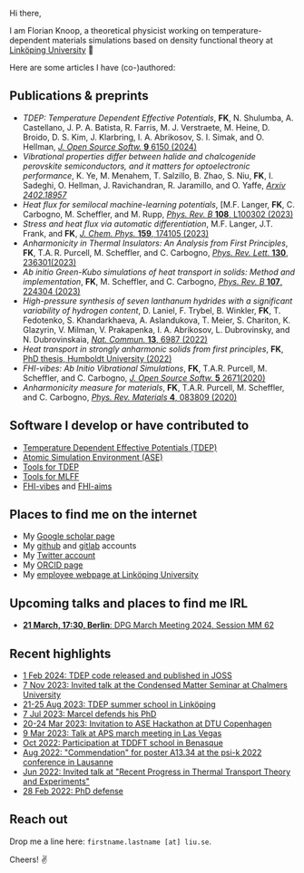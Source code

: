 Hi there,

I am Florian Knoop, a theoretical physicist working on temperature-dependent materials simulations based on density functional theory at [Linköping University](https://liu.se/) 👋

Here are some articles I have (co-)authored:

## Publications & preprints

- _TDEP: Temperature Dependent Effective Potentials_, **FK**, N. Shulumba, A. Castellano, J. P. A. Batista, R. Farris, M. J. Verstraete, M. Heine, D. Broido, D. S. Kim, J. Klarbring, I. A. Abrikosov, S. I. Simak, and O. Hellman, [*J. Open Source Softw.* **9** 6150 (2024)](https://joss.theoj.org/papers/10.21105/joss.06150)
- *Vibrational properties differ between halide  and chalcogenide perovskite semiconductors, and it matters for  optoelectronic performance*, K. Ye, M. Menahem, T. Salzillo, B. Zhao, S. Niu, **FK**, I. Sadeghi, O. Hellman, J. Ravichandran, R. Jaramillo, and O. Yaffe, [_Arxiv 2402.18957_](https://arxiv.org/abs/2402.18957)
- _Heat flux for semilocal machine-learning potentials_, [M.F. Langer, **FK**, C. Carbogno, M. Scheffler, and M. Rupp, [*Phys. Rev. B* **108**, L100302 (2023)](https://journals.aps.org/prb/abstract/10.1103/PhysRevB.108.L100302)
- _Stress and heat flux via automatic differentiation_, M.F. Langer, J.T. Frank, and **FK**, [*J. Chem. Phys.* **159**, 174105 (2023)](https://pubs.aip.org/aip/jcp/article/159/17/174105/2919546/Stress-and-heat-flux-via-automatic-differentiation)
- _Anharmonicity in Thermal Insulators: An Analysis from First Principles_, **FK**, T.A. R. Purcell, M. Scheffler, and C. Carbogno, [*Phys. Rev. Lett.* **130**, 236301(2023)](https://journals.aps.org/prl/abstract/10.1103/PhysRevLett.130.236301)
- _*Ab initio* Green-Kubo simulations of heat transport in solids: Method and implementation_, **FK**, M. Scheffler, and C. Carbogno, [*Phys. Rev. B* **107**, 224304 (2023)](https://journals.aps.org/prb/abstract/10.1103/PhysRevB.107.224304)
- _High-pressure synthesis of seven lanthanum hydrides with a significant variability of hydrogen content_,
  D. Laniel, F. Trybel, B. Winkler, **FK**, T. Fedotenko, S. Khandarkhaeva, A. Aslandukova, T. Meier, S. Chariton,  K. Glazyrin, V. Milman, V. Prakapenka, I. A. Abrikosov, L. Dubrovinsky,  and N. Dubrovinskaia, [*Nat. Commun.* **13**, 6987 (2022)](https://www.nature.com/articles/s41467-022-34755-y)
- _Heat transport in strongly anharmonic solids from first principles_, **FK**, [PhD thesis, Humboldt University (2022)](https://edoc.hu-berlin.de/handle/18452/25235)
- _FHI-vibes: Ab Initio Vibrational Simulations_, **FK**, T.A.R. Purcell, M. Scheffler, and C. Carbogno, [*J. Open Source Softw.* **5** 2671(2020)](https://joss.theoj.org/papers/10.21105/joss.02671)
- _Anharmonicity measure for materials_, **FK**, T.A.R. Purcell, M. Scheffler, and C. Carbogno, [*Phys. Rev. Materials* **4**, 083809 (2020)](https://journals.aps.org/prmaterials/abstract/10.1103/PhysRevMaterials.4.083809)

## Software I develop or have contributed to

- [Temperature Dependent Effective Potentials (TDEP)](https://github.com/tdep-developers)
- [Atomic Simulation Environment (ASE)](https://wiki.fysik.dtu.dk/ase/index.html)
- [Tools for TDEP](https://github.com/flokno/tools.tdep)
- [Tools for MLFF](https://github.com/flokno/tools.mlff)
- [FHI-vibes](https://vibes-developers.gitlab.io/vibes/) and [FHI-aims](https://fhi-aims.org/)

## Places to find me on the internet

- My [Google scholar page](https://scholar.google.de/citations?user=DmUzTpcAAAAJ)
- My [github](https://github.com/flokno) and [gitlab](https://gitlab.com/flokno) accounts
- My [Twitter account](https://twitter.com/flokno_phys)
- My [ORCID page](https://orcid.org/0000-0002-7132-039X)
- My [employee webpage at Linköping University](https://liu.se/en/employee/flokn59)

## Upcoming talks and places to find me IRL

- [**21 March, 17:30, Berlin**: DPG March Meeting 2024, Session MM 62](https://www.dpg-verhandlungen.de/year/2024/conference/berlin/part/mm/session/62/contribution/8?lang=en)

## Recent highlights

- [1 Feb 2024: TDEP code released and published in JOSS](https://joss.theoj.org/papers/10.21105/joss.06150)
- [7 Nov 2023: Invited talk at the Condensed Matter Seminar at Chalmers University](https://www.chalmers.se/en/current/calendar/f-condensed-matter-physics-seminar-231107/)
- [21-25 Aug 2023: TDEP summer school in Linköping](https://liu.se/en/research/tdep2023)
- [7 Jul 2023: Marcel defends his PhD](https://twitter.com/marceldotsci/status/1678703851300438018)
- [20-24 Mar 2023: Invitation to ASE Hackathon at DTU Copenhagen](https://www.fysik.dtu.dk/english/research/camd)
- [9 Mar 2023: Talk at APS march meeting in Las Vegas](https://meetings.aps.org/Meeting/MAR23/Session/W34.1)
- [Oct 2022: Participation at TDDFT school in Benasque](https://www.benasque.org/2022tddft/)
- [Aug 2022: "Commendation" for poster A13.34 at the psi-k 2022 conference in Lausanne](./assets/poster/poster_psik_22.pdf)
- [Jun 2022: Invited talk at "Recent Progress in Thermal Transport Theory and Experiments"](https://indico.ictp.it/event/9794/)
- [28 Feb 2022: PhD defense](https://twitter.com/flokno_phys/status/1498391214906912773)

## Reach out

Drop me a line here: `firstname.lastname [at] liu.se`. 

Cheers! ✌️

